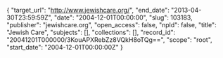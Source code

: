 {
  "target_url": "http://www.jewishcare.org/", 
  "end_date": "2013-04-30T23:59:59Z", 
  "date": "2004-12-01T00:00:00", 
  "slug": 103183, 
  "publisher": "jewishcare.org", 
  "open_access": false, 
  "npld": false, 
  "title": "Jewish Care", 
  "subjects": [], 
  "collections": [], 
  "record_id": "20041201T000000/3KouAPXRebZz8VQkH8oTQg==", 
  "scope": "root", 
  "start_date": "2004-12-01T00:00:00Z"
}

